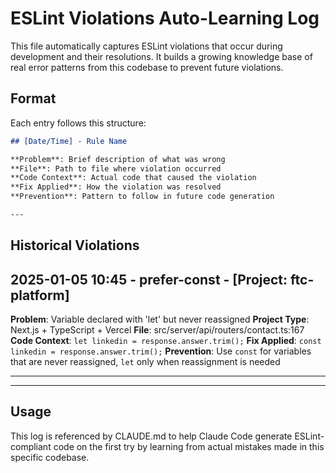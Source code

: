 # ESLint Violations Auto-Learning Log

This file automatically captures ESLint violations that occur during development and their resolutions. It builds a growing knowledge base of real error patterns from this codebase to prevent future violations.

## Format

Each entry follows this structure:

```markdown
## [Date/Time] - Rule Name

**Problem**: Brief description of what was wrong
**File**: Path to file where violation occurred  
**Code Context**: Actual code that caused the violation
**Fix Applied**: How the violation was resolved
**Prevention**: Pattern to follow in future code generation

---
```

## Historical Violations

## 2025-01-05 10:45 - prefer-const - [Project: ftc-platform]

**Problem**: Variable declared with 'let' but never reassigned
**Project Type**: Next.js + TypeScript + Vercel
**File**: src/server/api/routers/contact.ts:167
**Code Context**: `let linkedin = response.answer.trim();`
**Fix Applied**: `const linkedin = response.answer.trim();`
**Prevention**: Use `const` for variables that are never reassigned, `let` only when reassignment is needed

---

---

## Usage

This log is referenced by CLAUDE.md to help Claude Code generate ESLint-compliant code on the first try by learning from actual mistakes made in this specific codebase.